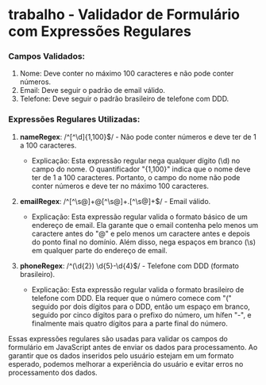 # trabalho - Validador de Formulário com Expressões Regulares

### Campos Validados:
1. Nome: Deve conter no máximo 100 caracteres e não pode conter números.
2. Email: Deve seguir o padrão de email válido.
3. Telefone: Deve seguir o padrão brasileiro de telefone com DDD.

### Expressões Regulares Utilizadas:

1. **nameRegex**: /^[^\d]{1,100}$/ - Não pode conter números e deve ter de 1 a 100 caracteres.
   - Explicação: Esta expressão regular nega qualquer dígito (\d) no campo do nome. O quantificador "{1,100}" indica que o nome deve ter de 1 a 100 caracteres. Portanto, o campo do nome não pode conter números e deve ter no máximo 100 caracteres.

2. **emailRegex**: /^[^\s@]+@[^\s@]+\.[^\s@]+$/ - Email válido.
   - Explicação: Esta expressão regular valida o formato básico de um endereço de email. Ela garante que o email contenha pelo menos um caractere antes do "@" e pelo menos um caractere antes e depois do ponto final no domínio. Além disso, nega espaços em branco (\s) em qualquer parte do endereço de email.

3. **phoneRegex**: /^\(\d{2}\) \d{5}-\d{4}$/ - Telefone com DDD (formato brasileiro).
   - Explicação: Esta expressão regular valida o formato brasileiro de telefone com DDD. Ela requer que o número comece com "(" seguido por dois dígitos para o DDD, então um espaço em branco, seguido por cinco dígitos para o prefixo do número, um hífen "-", e finalmente mais quatro dígitos para a parte final do número.

Essas expressões regulares são usadas para validar os campos do formulário em JavaScript antes de enviar os dados para processamento. Ao garantir que os dados inseridos pelo usuário estejam em um formato esperado, podemos melhorar a experiência do usuário e evitar erros no processamento dos dados.

